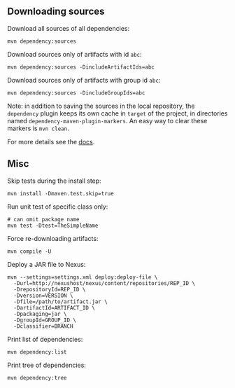 ## Downloading sources

Download all sources of all dependencies:

    mvn dependency:sources

Download sources only of artifacts with id `abc`:

    mvn dependency:sources -DincludeArtifactIds=abc

Download sources only of artifacts with group id `abc`:

    mvn dependency:sources -DincludeGroupIds=abc
    
Note: in addition to saving the sources in the local repository,
the `dependency` plugin keeps its own cache in `target` of the project,
in directories named `dependency-maven-plugin-markers`.
An easy way to clear these markers is `mvn clean`.

For more details see the [docs](https://maven.apache.org/plugins/maven-dependency-plugin/sources-mojo.html).

## Misc

Skip tests during the install step:

    mvn install -Dmaven.test.skip=true

Run unit test of specific class only:

    # can omit package name
    mvn test -Dtest=TheSimpleName

Force re-downloading artifacts:

    mvn compile -U

Deploy a JAR file to Nexus:

    mvn --settings=settings.xml deploy:deploy-file \
      -Durl=http://nexushost/nexus/content/repositories/REP_ID \
      -DrepositoryId=REP_ID \
      -Dversion=VERSION \
      -Dfile=/path/to/artifact.jar \
      -DartifactId=ARTIFACT_ID \
      -Dpackaging=jar \
      -DgroupId=GROUP_ID \
      -Dclassifier=BRANCH

Print list of dependencies:

    mvn dependency:list

Print tree of dependencies:

    mvn dependency:tree

